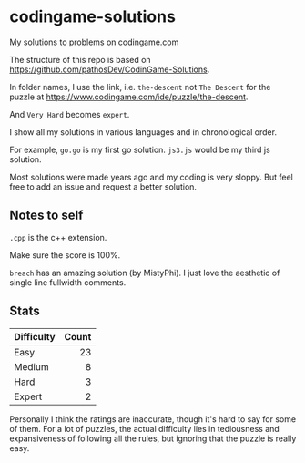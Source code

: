 # codingame-solutions

My solutions to problems on codingame.com

The structure of this repo is based on
<https://github.com/pathosDev/CodinGame-Solutions>.

In folder names, I use the link, i.e. `the-descent` not `The Descent` for the
puzzle at <https://www.codingame.com/ide/puzzle/the-descent>.

And `Very Hard` becomes `expert`.

I show all my solutions in various languages and in chronological order.

For example, `go.go` is my first go solution.
`js3.js` would be my third js solution.

Most solutions were made years ago and my coding is very sloppy. But feel free
to add an issue and request a better solution.

## Notes to self

`.cpp` is the c++ extension.

Make sure the score is 100%.

`breach` has an amazing solution (by MistyPhi).
I just love the aesthetic of single line fullwidth comments.

## Stats

| Difficulty | Count |
|------------|------:|
| Easy       | 23    |
| Medium     | 8     |
| Hard       | 3     |
| Expert     | 2     |

Personally I think the ratings are inaccurate, though it's hard to say for some of them.
For a lot of puzzles, the actual difficulty lies in tediousness and expansiveness of
following all the rules, but ignoring that the puzzle is really easy.
